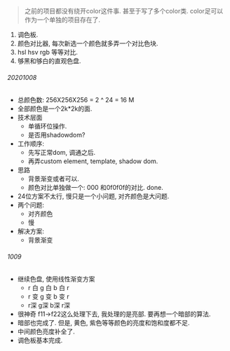 > 之前的项目都没有绕开color这件事. 甚至于写了多个color类. color足可以作为一个单独的项目存在了.

1. 调色板. 
2. 颜色对比器, 每次新选一个颜色就多弄一个对比色块.
3. hsl hsv rgb 等等对比.
4. 够黑和够白的直观色盘. 



###### 20201008

- 总颜色数: 256X256X256 = 2 ^ 24 = 16 M
- 全部颜色是一个2k*2k的面.
- 技术层面
  - 单循环位操作.
  - 是否用shadowdom?
- 工作顺序:
  - 先写正常dom, 调通之后. 
  - 再弄custom element, template, shadow dom.
- 思路
  - 背景渐变或者可以.
  - 颜色对比单独做一个: 000 和0f0f0f的对比. done.
- 24位方案不太行, 慢只是一个小问题, 对齐颜色是大问题.
- 两个问题: 
  - 对齐颜色
  - 慢
- 解决方案: 
  - 背景渐变

###### 1009
- 继续色盘, 使用线性渐变方案
	- r 白 g 白 b 白 r
	- r 变 g 变 b 变 r
	- r深   g深  b深  r深
- 很神奇 f11->f22这么处理下去, 我处理的是亮部. 要再想一个暗部的算法.
- 暗部也完成了. 但是, 黄色, 紫色等等颜色的亮度和饱和度都不足.
- 中间颜色亮度补全了. 
- 调色板基本完成. 

